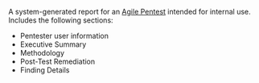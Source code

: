 A system-generated report for an [Agile Pentest](/glossary/#agile-pentest) intended for internal use. Includes the following sections:<ul><li>Pentester user information</li><li>Executive Summary</li><li>Methodology</li><li>Post-Test Remediation</li><li>Finding Details</li></ul>